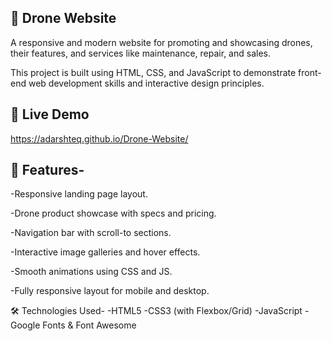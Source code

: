 ## 🚁 Drone Website

A responsive and modern website for promoting and showcasing drones, their features, and services like maintenance, repair, and sales.

This project is built using HTML, CSS, and JavaScript to demonstrate front-end web development skills and interactive design principles.

## 🔗 Live Demo

https://adarshteq.github.io/Drone-Website/

## 🚀 Features-

-Responsive landing page layout.

-Drone product showcase with specs and pricing.

-Navigation bar with scroll-to sections.

-Interactive image galleries and hover effects.

-Smooth animations using CSS and JS.

-Fully responsive layout for mobile and desktop.

🛠️ Technologies Used- -HTML5 -CSS3 (with Flexbox/Grid) -JavaScript -Google Fonts & Font Awesome
